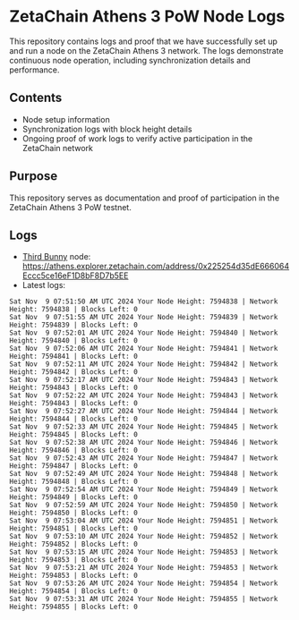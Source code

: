 # ZetaChain Athens 3 PoW Node Logs
This repository contains logs and proof that we have successfully set up and run a node on the ZetaChain Athens 3 network. The logs demonstrate continuous node operation, including synchronization details and performance.

## Contents
- Node setup information
- Synchronization logs with block height details
- Ongoing proof of work logs to verify active participation in the ZetaChain network

## Purpose
This repository serves as documentation and proof of participation in the ZetaChain Athens 3 PoW testnet.

## Logs

- [Third Bunny](https://thirdbunny.xyz/) node: https://athens.explorer.zetachain.com/address/0x225254d35dE666064Eccc5ce16eF1D8bF8D7b5EE
- Latest logs:
```
Sat Nov  9 07:51:50 AM UTC 2024 Your Node Height: 7594838 | Network Height: 7594838 | Blocks Left: 0
Sat Nov  9 07:51:55 AM UTC 2024 Your Node Height: 7594839 | Network Height: 7594839 | Blocks Left: 0
Sat Nov  9 07:52:01 AM UTC 2024 Your Node Height: 7594840 | Network Height: 7594840 | Blocks Left: 0
Sat Nov  9 07:52:06 AM UTC 2024 Your Node Height: 7594841 | Network Height: 7594841 | Blocks Left: 0
Sat Nov  9 07:52:11 AM UTC 2024 Your Node Height: 7594842 | Network Height: 7594842 | Blocks Left: 0
Sat Nov  9 07:52:17 AM UTC 2024 Your Node Height: 7594843 | Network Height: 7594843 | Blocks Left: 0
Sat Nov  9 07:52:22 AM UTC 2024 Your Node Height: 7594843 | Network Height: 7594843 | Blocks Left: 0
Sat Nov  9 07:52:27 AM UTC 2024 Your Node Height: 7594844 | Network Height: 7594844 | Blocks Left: 0
Sat Nov  9 07:52:33 AM UTC 2024 Your Node Height: 7594845 | Network Height: 7594845 | Blocks Left: 0
Sat Nov  9 07:52:38 AM UTC 2024 Your Node Height: 7594846 | Network Height: 7594846 | Blocks Left: 0
Sat Nov  9 07:52:43 AM UTC 2024 Your Node Height: 7594847 | Network Height: 7594847 | Blocks Left: 0
Sat Nov  9 07:52:49 AM UTC 2024 Your Node Height: 7594848 | Network Height: 7594848 | Blocks Left: 0
Sat Nov  9 07:52:54 AM UTC 2024 Your Node Height: 7594849 | Network Height: 7594849 | Blocks Left: 0
Sat Nov  9 07:52:59 AM UTC 2024 Your Node Height: 7594850 | Network Height: 7594850 | Blocks Left: 0
Sat Nov  9 07:53:04 AM UTC 2024 Your Node Height: 7594851 | Network Height: 7594851 | Blocks Left: 0
Sat Nov  9 07:53:10 AM UTC 2024 Your Node Height: 7594852 | Network Height: 7594852 | Blocks Left: 0
Sat Nov  9 07:53:15 AM UTC 2024 Your Node Height: 7594853 | Network Height: 7594853 | Blocks Left: 0
Sat Nov  9 07:53:21 AM UTC 2024 Your Node Height: 7594853 | Network Height: 7594853 | Blocks Left: 0
Sat Nov  9 07:53:26 AM UTC 2024 Your Node Height: 7594854 | Network Height: 7594854 | Blocks Left: 0
Sat Nov  9 07:53:31 AM UTC 2024 Your Node Height: 7594855 | Network Height: 7594855 | Blocks Left: 0
```
